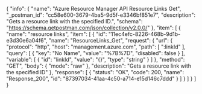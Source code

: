 {
  "info": {
    "name": "Azure Resource Manager API Resource Links Get",
    "_postman_id": "cc58e600-3679-4ba5-9d5f-e3346bf851e7",
    "description": "Gets a resource link with the specified ID.",
    "schema": "https://schema.getpostman.com/json/collection/v2.0.0/"
  },
  "item": [
    {
      "name": "resource links",
      "item": [
        {
          "id": "11ec4efc-8226-468b-9d1b-e3d30e6a04f6",
          "name": "ResourceLinks_Get",
          "request": {
            "url": {
              "protocol": "http",
              "host": "management.azure.com",
              "path": [
                ":linkId"
              ],
              "query": [
                {
                  "key": "No Name",
                  "value": "%7B%7D",
                  "disabled": false
                }
              ],
              "variable": [
                {
                  "id": "linkId",
                  "value": "{}",
                  "type": "string"
                }
              ]
            },
            "method": "GET",
            "body": {
              "mode": "raw"
            },
            "description": "Gets a resource link with the specified ID"
          },
          "response": [
            {
              "status": "OK",
              "code": 200,
              "name": "Response_200",
              "id": "87397034-41aa-4c50-a714-e15d146c7ddd"
            }
          ]
        }
      ]
    }
  ]
}